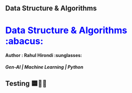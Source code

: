 ## <centre>Data Structure & Algorithms </centre>

<h1 style ="color:blue">Data Structure & Algorithms :abacus:</h1>
<h4>Author : Rahul Hirondi :sunglasses:</h4>
<h5>Gen-AI | Machine Learning | Python</h5>

<h2>Testing 🟦🧑‍🔬<h2>